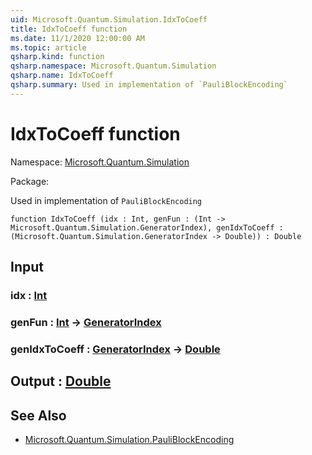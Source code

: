 ```yaml
---
uid: Microsoft.Quantum.Simulation.IdxToCoeff
title: IdxToCoeff function
ms.date: 11/1/2020 12:00:00 AM
ms.topic: article
qsharp.kind: function
qsharp.namespace: Microsoft.Quantum.Simulation
qsharp.name: IdxToCoeff
qsharp.summary: Used in implementation of `PauliBlockEncoding`
---
```


# IdxToCoeff function

Namespace: [Microsoft.Quantum.Simulation](xref:Microsoft.Quantum.Simulation)

Package: [](https://nuget.org/packages/)


Used in implementation of `PauliBlockEncoding`

```qsharp
function IdxToCoeff (idx : Int, genFun : (Int -> Microsoft.Quantum.Simulation.GeneratorIndex), genIdxToCoeff : (Microsoft.Quantum.Simulation.GeneratorIndex -> Double)) : Double
```


## Input

### idx : [Int](xref:microsoft.quantum.lang-ref.int)




### genFun : [Int](xref:microsoft.quantum.lang-ref.int) -> [GeneratorIndex](xref:Microsoft.Quantum.Simulation.GeneratorIndex)




### genIdxToCoeff : [GeneratorIndex](xref:Microsoft.Quantum.Simulation.GeneratorIndex) -> [Double](xref:microsoft.quantum.lang-ref.double)





## Output : [Double](xref:microsoft.quantum.lang-ref.double)



## See Also

- [Microsoft.Quantum.Simulation.PauliBlockEncoding](xref:Microsoft.Quantum.Simulation.PauliBlockEncoding)